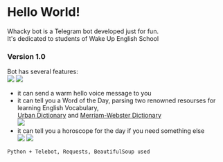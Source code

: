 # Hello World!

Whacky bot is a Telegram bot developed just for fun.  
It's dedicated to students of Wake Up English School  
  
  
### Version 1.0  
Bot has several features:  
![](https://user-images.githubusercontent.com/75010755/109514760-6cece380-7ab7-11eb-9959-dd719f6e1487.jpg)
![](https://user-images.githubusercontent.com/75010755/109514741-68282f80-7ab7-11eb-82bc-2000ba0ad34d.jpg)  

- it can send a warm hello voice message  to you  
- it can tell you a Word of the Day, parsing two renowned resourses for learning English Vocabulary,  
[Urban Dictionary](https://www.urbandictionary.com/) and [Merriam-Webster Dictionary](https://www.merriam-webster.com/word-of-the-day)  
![](https://user-images.githubusercontent.com/75010755/109514748-69595c80-7ab7-11eb-873f-653c429a6320.jpg)  
- it can tell you a horoscope for the day if you need something else  
![](https://user-images.githubusercontent.com/75010755/109514752-6a8a8980-7ab7-11eb-9bd7-3e5fdade43d3.jpg)
![](https://user-images.githubusercontent.com/75010755/109514757-6bbbb680-7ab7-11eb-88d1-0984c8c40006.jpg)
  
  
```Python + Telebot, Requests, BeautifulSoup used```
